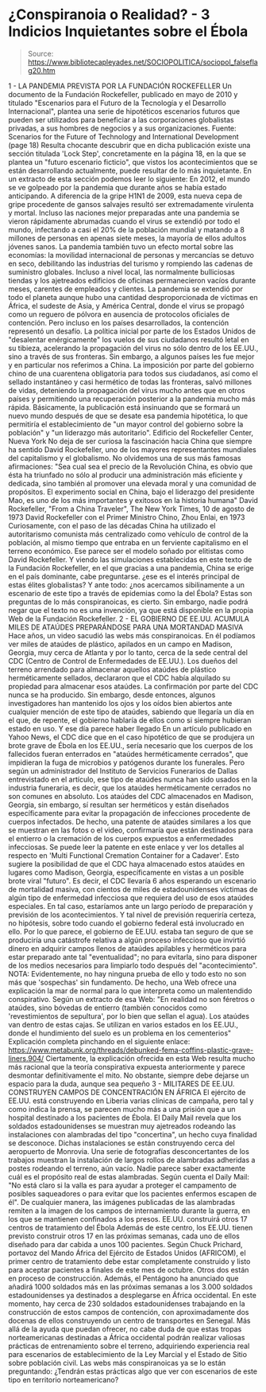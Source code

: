 # ¿Conspiranoia o Realidad? - 3 Indicios Inquietantes sobre el Ébola

> Source: https://www.bibliotecapleyades.net/SOCIOPOLITICA/sociopol_falseflag20.htm

1 - LA PANDEMIA
PREVISTA POR LA FUNDACIÓN ROCKEFELLER
Un documento de la Fundación Rockefeller, publicado en mayo de
2010 y titulado "Escenarios para el Futuro de la Tecnología y el
Desarrollo Internacional", plantea una serie de hipotéticos
escenarios futuros que pueden ser utilizados para beneficiar a
las corporaciones globalistas privadas, a sus hombres de
negocios y a sus organizaciones.
Fuente:
Scenarios for the Future of Technology and
International Development (page 18)
Resulta chocante descubrir que en dicha publicación existe una
sección titulada 'Lock Step', concretamente en la página 18, en
la que se plantea un "futuro escenario ficticio", que vistos los
acontecimientos que se están desarrollando actualmente, puede
resultar de lo más inquietante.
En un
extracto de esta sección podemos leer lo siguiente:
En 2012, el mundo se ve golpeado por la pandemia que durante
años se había estado anticipando.
A diferencia de
la gripe H1N1
de 2009, esta nueva cepa de gripe procedente de gansos salvajes
resultó ser extremadamente virulenta y mortal.
Incluso las naciones mejor preparadas ante una pandemia se
vieron rápidamente abrumadas cuando el virus se extendió por
todo el mundo, infectando a casi el 20% de la población mundial
y matando a 8 millones de personas en apenas siete meses, la
mayoría de ellos adultos jóvenes sanos.
La pandemia también tuvo un efecto mortal sobre las economías:
la movilidad internacional de personas y mercancías se detuvo en
seco, debilitando las industrias del turismo y rompiendo las
cadenas de suministro globales. Incluso a nivel local, las
normalmente bulliciosas tiendas y los ajetreados edificios de
oficinas permanecieron vacíos durante meses, carentes de
empleados y clientes.
La pandemia se extendió por todo el planeta aunque hubo una
cantidad desproporcionada de víctimas en África, el sudeste de
Asia, y América Central, donde el virus se propagó como un
reguero de pólvora en ausencia de protocolos oficiales de
contención.
Pero incluso en los países desarrollados, la contención
representó un desafío.
La política inicial por parte de los
Estados Unidos de "desalentar enérgicamente" los vuelos de sus
ciudadanos resultó letal en su tibieza, acelerando la
propagación del virus no sólo dentro de los EE.UU., sino a
través de sus fronteras.
Sin embargo, a algunos países les fue mejor y en particular nos
referimos a China.
La imposición por parte del gobierno chino de
una cuarentena obligatoria para todos sus ciudadanos, así como
el sellado instantáneo y casi hermético de todas las fronteras,
salvó millones de vidas, deteniendo la propagación del virus
mucho antes que en otros países y permitiendo una recuperación
posterior a la pandemia mucho más rápida.
Básicamente, la publicación está insinuando que se formará un
nuevo mundo después de que se desate esa pandemia hipotética, lo
que permitiría el establecimiento de "un mayor control del
gobierno sobre la población" y "un liderazgo más autoritario".
Edificio del
Rockefeller Center, Nueva York
No deja de ser curiosa la fascinación hacia China que siempre ha
sentido David Rockefeller, uno de los mayores
representantes
mundiales del capitalismo y el globalismo.
No olvidemos una de sus más famosas afirmaciones:
"Sea cual sea el precio de la
Revolución China, es obvio que ésta ha triunfado no sólo al
producir una administración más eficiente y dedicada, sino
también al promover una elevada moral y una comunidad de
propósitos.
El experimento social en China,
bajo el liderazgo del presidente Mao, es uno de los más
importantes y exitosos en la historia humana"
David Rockefeller,
"From a
China Traveler",
The New York Times,
10 de agosto
de 1973
David Rockefeller
con el Primer Ministro Chino, Zhou Enlai, en 1973
Curiosamente, con el paso de las décadas China ha utilizado el
autoritarismo comunista más centralizado como vehículo de
control de la población, al mismo tiempo que entraba en un
ferviente capitalismo en el terreno económico.
Ese parece ser el modelo soñado por
elitistas como David Rockefeller.
Y viendo las simulaciones establecidas en este texto de la
Fundación Rockefeller, en el que gracias a una pandemia, China
se erige en el país dominante, cabe preguntarse. ¿ese es el
interés principal de estas élites globalistas?
Y ante todo: ¿nos acercamos sibilinamente a un escenario de este
tipo a través de epidemias como la del Ébola?
Estas son preguntas de lo más conspiranoicas, es cierto.
Sin embargo, nadie podrá negar que el texto no es una invención,
ya que está
disponible en la propia Web de la Fundación
Rockefeller.
2 -
EL
GOBIERNO DE EE.UU. ACUMULA MILES DE ATAÚDES PREPARÁNDOSE PARA
UNA MORTANDAD MASIVA
Hace años, un video sacudió las webs más conspiranoicas.
En él
podíamos ver
miles de ataúdes de plástico, apilados en un campo
en Madison, Georgia, muy cerca de Atlanta y por lo tanto, cerca
de la sede central del CDC (Centro de Control de Enfermedades de
EE.UU.).
Los dueños del terreno arrendado para almacenar aquellos ataúdes
de plástico herméticamente sellados, declararon que
el CDC había
alquilado su propiedad para almacenar esos ataúdes.
La confirmación por parte del CDC nunca se ha producido.
Sin embargo, desde entonces, algunos investigadores han
mantenido los ojos y los oídos bien abiertos ante cualquier
mención de este tipo de ataúdes, sabiendo que llegaría un día en
el que, de repente, el gobierno hablaría de ellos como si
siempre hubieran estado en uso.
Y ese día parece haber llegado
En un artículo publicado en Yahoo News, el CDC dice que en el
caso hipotético de que se produjera un brote grave de Ébola en
los EE.UU., sería necesario que los cuerpos de los fallecidos
fueran enterrados en "ataúdes herméticamente cerrados", que
impidieran la fuga de microbios y patógenos durante los
funerales.
Pero según un administrador del Instituto de Servicios
Funerarios de Dallas entrevistado en el artículo, ese tipo de
ataúdes nunca han sido usados en la industria funeraria, es
decir, que los ataúdes herméticamente cerrados no son comunes en
absoluto.
Los ataúdes del CDC almacenados en Madison, Georgia, sin
embargo, sí resultan ser herméticos y están diseñados
específicamente para evitar la propagación de infecciones
procedente de cuerpos infectados.
De hecho, una patente de ataúdes similares a los que se muestran
en las fotos o el video, confirmaría que están destinados para
el entierro o la cremación de los cuerpos expuestos a
enfermedades infecciosas.
Se puede leer la patente en este enlace y ver los detalles al
respecto en 'Multi
Functional Cremation Container for a Cadaver'.
Esto sugiere la posibilidad de que el CDC haya almacenado estos
ataúdes en lugares como Madison, Georgia, específicamente en
vistas a un posible brote viral "futuro".
Es decir, el CDC llevaría 6 años esperando un escenario de
mortalidad masiva, con cientos de miles de estadounidenses
víctimas de algún tipo de enfermedad infecciosa que requiera del
uso de esos ataúdes especiales.
En tal caso, estaríamos ante un largo período de preparación y
previsión de los acontecimientos.
Y tal nivel de previsión requeriría certeza, no hipótesis, sobre
todo cuando el gobierno federal está involucrado en ello.
Por lo que parece, el gobierno de EE.UU. estaba tan seguro de
que se produciría una catástrofe relativa a algún proceso
infeccioso que invirtió dinero en adquirir campos llenos de
ataúdes apilables y herméticos para estar preparado ante tal
"eventualidad"; no para evitarla, sino para disponer de los
medios necesarios para limpiarlo todo después del
"acontecimiento".
NOTA: Evidentemente, no hay ninguna prueba de ello y todo esto
no son más que 'sospechas' sin fundamento.
De hecho, una Web ofrece una explicación la mar de normal para
lo que interpreta como un malentendido conspirativo.
Según un extracto de esa Web:
"En realidad no son féretros o
ataúdes, sino bóvedas de entierro (también conocidos como
'revestimientos de sepultura', por lo bien que sellan el
agua). Los ataúdes van dentro de estas cajas. Se utilizan en
varios estados en los EE.UU., donde el hundimiento del suelo
es un problema en los cementerios"
Explicación completa pinchando en el
siguiente enlace:
https://www.metabunk.org/threads/debunked-fema-coffins-plastic-grave-liners.904/
Ciertamente, la explicación ofrecida en esta Web resulta mucho
más racional que la teoría conspirativa expuesta anteriormente y
parece desmontar definitivamente el mito.
No obstante, siempre debe dejarse un espacio para la duda,
aunque sea pequeño
3 -
MILITARES DE EE.UU. CONSTRUYEN CAMPOS DE CONCENTRACIÓN EN ÁFRICA
El ejército de EE.UU. está construyendo en Liberia varias
clínicas de campaña, pero tal y como indica la prensa, se
parecen mucho más a una prisión que a un hospital destinado a
los pacientes de Ébola.
El Daily Mail revela que los soldados estadounidenses se
muestran muy ajetreados rodeando las instalaciones con
alambradas del tipo "concertina", un hecho cuya finalidad se
desconoce.
Dichas instalaciones se están construyendo cerca del aeropuerto
de Monrovia.
Una serie de fotografías desconcertantes de los trabajos
muestran la instalación de largos rollos de alambradas adheridas
a postes rodeando el terreno, aún vacío.
Nadie parece saber exactamente cuál es el propósito real de
estas alambradas.
Según cuenta el Daily Mail:
"No está claro si la valla es
para ayudar a proteger el campamento de posibles saqueadores
o para evitar que los pacientes enfermos escapen de él".
De cualquier manera, las imágenes publicadas de las alambradas
remiten a la imagen de los campos de internamiento durante la
guerra, en los que se mantienen confinados a los presos.
EE.UU. construirá otros 17 centros de tratamiento del Ébola
Además de este centro, los EE.UU. tienen previsto construir
otros 17 en las próximas semanas, cada uno de ellos diseñado
para dar cabida a unos 100 pacientes.
Según Chuck Prichard, portavoz del Mando África del
Ejército de Estados Unidos (AFRICOM), el primer centro de
tratamiento debe estar completamente construido y listo para
aceptar pacientes a finales de este mes de octubre.
Otros dos están en proceso de
construcción.
Además, el Pentágono ha anunciado que añadirá 1000 soldados más
en las próximas semanas a los 3.000 soldados estadounidenses ya
destinados a desplegarse en África occidental.
En este momento, hay cerca de 230 soldados estadounidenses
trabajando en la construcción de estos campos de contención, con
aproximadamente dos docenas de ellos construyendo un centro de
transportes en Senegal.
Más allá de la ayuda que puedan ofrecer, no cabe duda de que
estas tropas norteamericanas destinadas a África occidental
podrán realizar valiosas prácticas de entrenamiento sobre el
terreno, adquiriendo experiencia real para escenarios de
establecimiento de la Ley Marcial y el Estado de Sitio sobre
población civil.
Las webs más conspiranoicas ya se lo están preguntando:
¿Tendrán estas prácticas algo
que ver con escenarios de este tipo en territorio
norteamericano?
